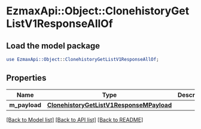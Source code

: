# EzmaxApi::Object::ClonehistoryGetListV1ResponseAllOf

## Load the model package
```perl
use EzmaxApi::Object::ClonehistoryGetListV1ResponseAllOf;
```

## Properties
Name | Type | Description | Notes
------------ | ------------- | ------------- | -------------
**m_payload** | [**ClonehistoryGetListV1ResponseMPayload**](ClonehistoryGetListV1ResponseMPayload.md) |  | 

[[Back to Model list]](../README.md#documentation-for-models) [[Back to API list]](../README.md#documentation-for-api-endpoints) [[Back to README]](../README.md)


